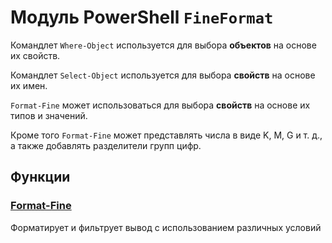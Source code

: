 # Модуль PowerShell `FineFormat`

Командлет `Where-Object` используется для выбора **объектов** на основе их свойств.

Командлет `Select-Object` используется для выбора **свойств** на основе их имен.

`Format-Fine` может использоваться для выбора **свойств** на основе их типов и значений.

Кроме того `Format-Fine` может представлять числа в виде K, M, G и т. д., а также добавлять разделители групп цифр.

## Функции

### [Format-Fine](docs/ru-ru/Format-Fine.md)
Форматирует и фильтрует вывод с использованием различных условий
